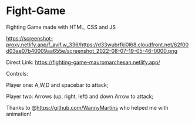 # Fight-Game

Fighting Game made with HTML, CSS and JS

https://screenshot-proxy.netlify.app/f_avif,w_336/https://d33wubrfki0l68.cloudfront.net/62f00d03ae07b40009aa655e/screenshot_2022-08-07-19-05-46-0000.png

Direct Link: https://fighting-game-mauromarchesan.netlify.app/

Controls:

Player one: A,W,D and spacebar to attack;

Player two: Arrows (up, right, left) and down Arrow to attack;

Thanks to @https://github.com/WannyMartins who helped me with animation!
